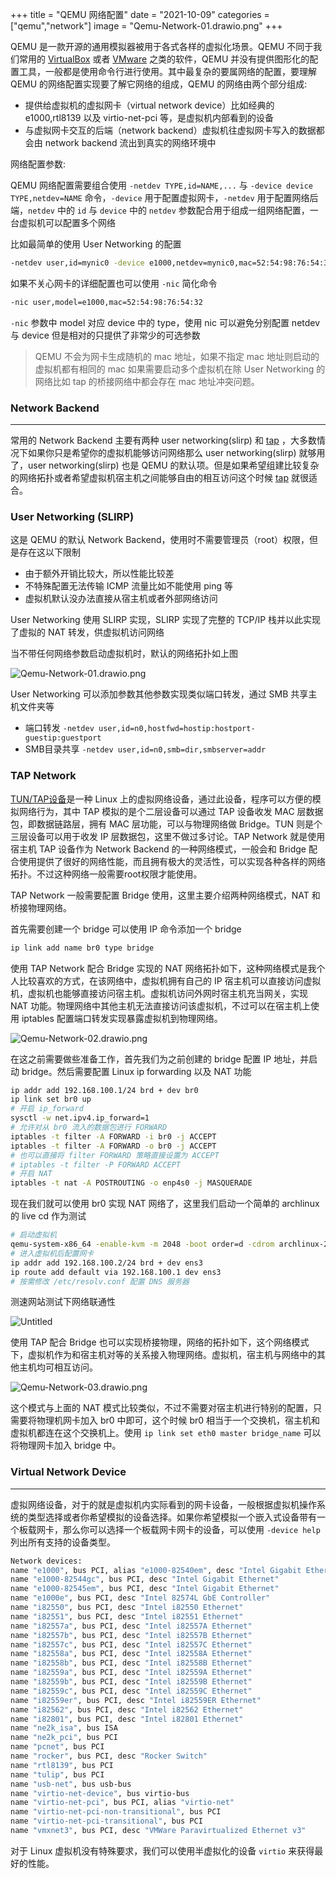 +++
title = "QEMU 网络配置"
date = "2021-10-09"
categories = ["qemu","network"]
image = "Qemu-Network-01.drawio.png"
+++

QEMU 是一款开源的通用模拟器被用于各式各样的虚拟化场景。QEMU 不同于我们常用的 [VirtualBox](https://www.virtualbox.org/) 或者 [VMware](https://www.vmware.com/) 之类的软件，QEMU 并没有提供图形化的配置工具，一般都是使用命令行进行使用。其中最复杂的要属网络的配置，要理解 QEMU 的网络配置实现要了解它网络的组成，QEMU 的网络由两个部分组成:

- 提供给虚拟机的虚拟网卡（virtual network device）比如经典的 e1000,rtl8139 以及 virtio-net-pci 等，是虚拟机内部看到的设备
- 与虚拟网卡交互的后端（network backend）虚拟机往虚拟网卡写入的数据都会由 network backend 流出到真实的网络环境中

网络配置参数:

QEMU 网络配置需要组合使用 `-netdev TYPE,id=NAME,...` 与 `-device device TYPE,netdev=NAME` 命令，`-device` 用于配置虚拟网卡，`-netdev` 用于配置网络后端，`netdev` 中的 `id` 与 `device` 中的 `netdev` 参数配合用于组成一组网络配置，一台虚拟机可以配置多个网络

比如最简单的使用 User Networking 的配置

```bash
-netdev user,id=mynic0 -device e1000,netdev=mynic0,mac=52:54:98:76:54:32
```

如果不关心网卡的详细配置也可以使用 `-nic` 简化命令

```bash
-nic user,model=e1000,mac=52:54:98:76:54:32
```

`-nic` 参数中 model 对应 device 中的 type，使用 nic 可以避免分别配置 netdev 与 device 但是相对的只提供了非常少的可选参数

> QEMU 不会为网卡生成随机的 mac 地址，如果不指定 mac 地址则启动的虚拟机都有相同的 mac 如果需要启动多个虚拟机在除 User Networking 的网络比如 tap 的桥接网络中都会存在 mac 地址冲突问题。
>

### Network Backend

---

常用的 Network Backend 主要有两种 user networking(slirp) 和 [tap](https://en.wikipedia.org/wiki/Network_tap#:~:text=A%20network%20tap%20is%20a,two%20points%20in%20the%20network.) ，大多数情况下如果你只是希望你的虚拟机能够访问网络那么 user networking(slirp) 就够用了，user networking(slirp) 也是 QEMU 的默认项。但是如果希望组建比较复杂的网络拓扑或者希望虚拟机宿主机之间能够自由的相互访问这个时候 [tap](https://en.wikipedia.org/wiki/Network_tap#:~:text=A%20network%20tap%20is%20a,two%20points%20in%20the%20network.) 就很适合。

### User Networking (SLIRP)

这是 QEMU 的默认 Network Backend，使用时不需要管理员（root）权限，但是存在这以下限制

- 由于额外开销比较大，所以性能比较差
- 不特殊配置无法传输 ICMP 流量比如不能使用 ping 等
- 虚拟机默认没办法直接从宿主机或者外部网络访问

User Networking 使用 SLIRP 实现，SLIRP 实现了完整的 TCP/IP 栈并以此实现了虚拟的 NAT 转发，供虚拟机访问网络

当不带任何网络参数启动虚拟机时，默认的网络拓扑如上图

![Qemu-Network-01.drawio.png](Qemu-Network-01.drawio.png)

User Networking 可以添加参数其他参数实现类似端口转发，通过 SMB 共享主机文件夹等

- 端口转发 `-netdev user,id=n0,hostfwd=hostip:hostport-guestip:guestport`
- SMB目录共享 `-netdev user,id=n0,smb=dir,smbserver=addr`

### TAP Network

[TUN/TAP设备](https://zh.wikipedia.org/wiki/TUN%E4%B8%8ETAP)是一种 Linux 上的虚拟网络设备，通过此设备，程序可以方便的模拟网络行为，其中 TAP 模拟的是个二层设备可以通过 TAP 设备收发 MAC 层数据包，即数据链路层，拥有 MAC 层功能，可以与物理网络做 Bridge。TUN 则是个三层设备可以用于收发 IP 层数据包，这里不做过多讨论。TAP Network 就是使用宿主机 TAP 设备作为 Network Backend 的一种网络模式，一般会和 Bridge 配合使用提供了很好的网络性能，而且拥有极大的灵活性，可以实现各种各样的网络拓扑。不过这种网络一般需要root权限才能使用。

TAP Network 一般需要配置 Bridge 使用，这里主要介绍两种网络模式，NAT 和 桥接物理网络。

首先需要创建一个 bridge 可以使用 IP 命令添加一个 bridge

```bash
ip link add name br0 type bridge
```

使用 TAP Network 配合 Bridge 实现的 NAT 网络拓扑如下，这种网络模式是我个人比较喜欢的方式，在该网络中，虚拟机拥有自己的 IP 宿主机可以直接访问虚拟机，虚拟机也能够直接访问宿主机。虚拟机访问外网时宿主机充当网关，实现 NAT 功能。物理网络中其他主机无法直接访问该虚拟机，不过可以在宿主机上使用 iptables 配置端口转发实现暴露虚拟机到物理网络。

![Qemu-Network-02.drawio.png](Qemu-Network-02.drawio.png)

在这之前需要做些准备工作，首先我们为之前创建的 bridge 配置 IP 地址，并启动 bridge。然后需要配置 Linux ip forwarding 以及 NAT 功能

```bash
ip addr add 192.168.100.1/24 brd + dev br0
ip link set br0 up
# 开启 ip_forward
sysctl -w net.ipv4.ip_forward=1
# 允许对从 br0 流入的数据包进行 FORWARD
iptables -t filter -A FORWARD -i br0 -j ACCEPT
iptables -t filter -A FORWARD -o br0 -j ACCEPT
# 也可以直接将 filter FORWARD 策略直接设置为 ACCEPT
# iptables -t filter -P FORWARD ACCEPT
# 开启 NAT
iptables -t nat -A POSTROUTING -o enp4s0 -j MASQUERADE
```

现在我们就可以使用 br0 实现 NAT 网络了，这里我们启动一个简单的 archlinux 的 live cd 作为测试

```bash
# 启动虚拟机
qemu-system-x86_64 -enable-kvm -m 2048 -boot order=d -cdrom archlinux-2021.10.01-x86_64.iso -nic bridge,br=br0,model=virtio-net-pci,mac=02:76:7d:d7:1e:3f
# 进入虚拟机后配置网卡
ip addr add 192.168.100.2/24 brd + dev ens3
ip route add default via 192.168.100.1 dev ens3
# 按需修改 /etc/resolv.conf 配置 DNS 服务器
```

测速网站测试下网络联通性

![Untitled](Untitled.png)

使用 TAP 配合 Bridge 也可以实现桥接物理，网络的拓扑如下，这个网络模式下，虚拟机作为和宿主机对等的关系接入物理网络。虚拟机，宿主机与网络中的其他主机均可相互访问。

![Qemu-Network-03.drawio.png](Qemu-Network-03.drawio.png)

这个模式与上面的 NAT 模式比较类似，不过不需要对宿主机进行特别的配置，只需要将物理机网卡加入 br0 中即可，这个时候 br0 相当于一个交换机，宿主机和虚拟机都连在这个交换机上。使用 `ip link set eth0 master bridge_name` 可以将物理网卡加入 bridge 中。

### Virtual Network Device

---

虚拟网络设备，对于的就是虚拟机内实际看到的网卡设备，一般根据虚拟机操作系统的类型选择或者你希望模拟的设备选择。如果你希望模拟一个嵌入式设备带有一个板载网卡，那么你可以选择一个板载网卡网卡的设备，可以使用 `-device help` 列出所有支持的设备类型。

```bash
Network devices:
name "e1000", bus PCI, alias "e1000-82540em", desc "Intel Gigabit Ethernet"
name "e1000-82544gc", bus PCI, desc "Intel Gigabit Ethernet"
name "e1000-82545em", bus PCI, desc "Intel Gigabit Ethernet"
name "e1000e", bus PCI, desc "Intel 82574L GbE Controller"
name "i82550", bus PCI, desc "Intel i82550 Ethernet"
name "i82551", bus PCI, desc "Intel i82551 Ethernet"
name "i82557a", bus PCI, desc "Intel i82557A Ethernet"
name "i82557b", bus PCI, desc "Intel i82557B Ethernet"
name "i82557c", bus PCI, desc "Intel i82557C Ethernet"
name "i82558a", bus PCI, desc "Intel i82558A Ethernet"
name "i82558b", bus PCI, desc "Intel i82558B Ethernet"
name "i82559a", bus PCI, desc "Intel i82559A Ethernet"
name "i82559b", bus PCI, desc "Intel i82559B Ethernet"
name "i82559c", bus PCI, desc "Intel i82559C Ethernet"
name "i82559er", bus PCI, desc "Intel i82559ER Ethernet"
name "i82562", bus PCI, desc "Intel i82562 Ethernet"
name "i82801", bus PCI, desc "Intel i82801 Ethernet"
name "ne2k_isa", bus ISA
name "ne2k_pci", bus PCI
name "pcnet", bus PCI
name "rocker", bus PCI, desc "Rocker Switch"
name "rtl8139", bus PCI
name "tulip", bus PCI
name "usb-net", bus usb-bus
name "virtio-net-device", bus virtio-bus
name "virtio-net-pci", bus PCI, alias "virtio-net"
name "virtio-net-pci-non-transitional", bus PCI
name "virtio-net-pci-transitional", bus PCI
name "vmxnet3", bus PCI, desc "VMWare Paravirtualized Ethernet v3"
```

对于 Linux 虚拟机没有特殊要求，我们可以使用半虚拟化的设备 `virtio` 来获得最好的性能。
